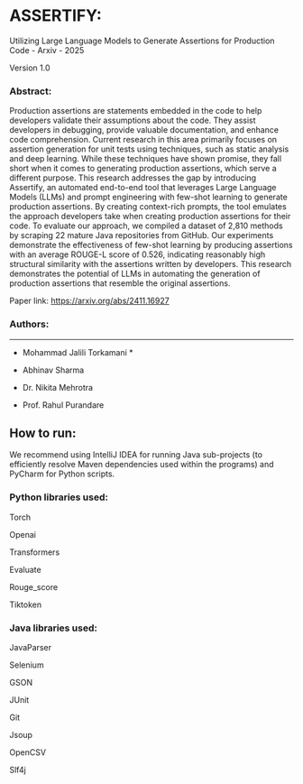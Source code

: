 # ASSERTIFY: 
Utilizing Large Language Models to Generate Assertions for Production Code - Arxiv - 2025

Version 1.0

### Abstract:
Production assertions are statements embedded in the code to help developers validate their assumptions about the code. They assist developers in debugging, provide valuable documentation, and enhance code comprehension. Current research in this area primarily focuses on assertion generation for unit tests using techniques, such as static analysis and deep learning. While these techniques have shown promise, they fall short when it comes to generating production assertions, which serve a different purpose.
This research addresses the gap by introducing Assertify, an automated end-to-end tool that leverages Large Language Models (LLMs) and prompt engineering with few-shot learning to generate production assertions. By creating context-rich prompts, the tool emulates the approach developers take when creating production assertions for their code. To evaluate our approach, we compiled a dataset of 2,810 methods by scraping 22 mature Java repositories from GitHub. Our experiments demonstrate the effectiveness of few-shot learning by producing assertions with an average ROUGE-L score of 0.526, indicating reasonably high structural similarity with the assertions written by developers. This research demonstrates the potential of LLMs in automating the generation of production assertions that resemble the original assertions.

Paper link: https://arxiv.org/abs/2411.16927 


### Authors:
-------------------
* Mohammad Jalili Torkamani \*

* Abhinav Sharma

* Dr. Nikita Mehrotra

* Prof. Rahul Purandare


## How to run:
We recommend using IntelliJ IDEA for running Java sub-projects (to efficiently resolve Maven dependencies used within the programs) and PyCharm for Python scripts.

### Python libraries used:

Torch

Openai

Transformers

Evaluate

Rouge_score

Tiktoken

### Java libraries used:

JavaParser

Selenium

GSON

JUnit

Git

Jsoup

OpenCSV

Slf4j
